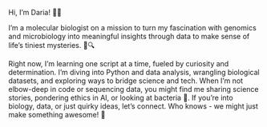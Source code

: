 Hi, I’m Daria! 👩‍🔬

I’m a molecular biologist on a mission to turn my fascination with genomics and microbiology into meaningful insights through data to make sense of life’s tiniest mysteries. 🧬🔍

Right now, I’m learning one script at a time, fueled by curiosity and determination. I’m diving into Python and data analysis, wrangling biological datasets, and exploring ways to bridge science and tech. 
When I’m not elbow-deep in code or sequencing data, you might find me sharing science stories, pondering ethics in AI, or looking at bacteria 🦠.
If you’re into biology, data, or just quirky ideas, let’s connect. Who knows - we might just make something awesome! 🚀

